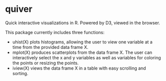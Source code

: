 # quiver

Quick interactive visualizations in R. Powered by D3, viewed in the browser.

This package currently includes three functions:

 - uhist(X) plots histograms, allowing the user to view one variable at a time from the provided data frame X.
 - mplot(X) produces scatterplots from the data frame X. The user can interactively select the x and y variables as well as variables for coloring the points or resizing the points.
 - iview(X) views the data frame X in a table with easy scrolling and sorting.
